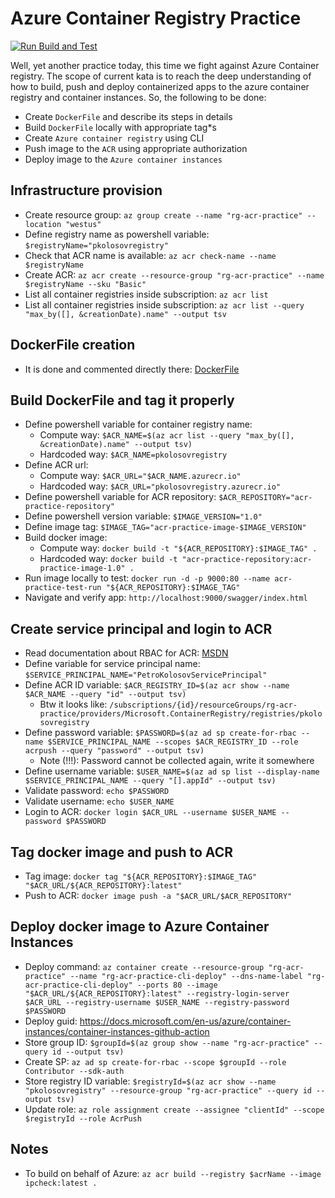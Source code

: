 # Azure Container Registry Practice

[![Run Build and Test](https://github.com/kolosovpetro/ACRPractice.AZ204/actions/workflows/run-build-and-test-dotnet.yml/badge.svg)](https://github.com/kolosovpetro/ACRPractice.AZ204/actions/workflows/run-build-and-test-dotnet.yml)

Well, yet another practice today, this time we fight against Azure Container registry.
The scope of current kata is to reach the deep understanding of how to build, push and deploy containerized apps to the
azure container registry and container instances.
So, the following to be done:

- Create `DockerFile` and describe its steps in details
- Build `DockerFile` locally with appropriate tag*s
- Create `Azure container registry` using CLI
- Push image to the `ACR` using appropriate authorization
- Deploy image to the `Azure container instances`

## Infrastructure provision

- Create resource group: `az group create --name "rg-acr-practice" --location "westus"`
- Define registry name as powershell variable: `$registryName="pkolosovregistry"`
- Check that ACR name is available: `az acr check-name --name $registryName`
- Create ACR: `az acr create --resource-group "rg-acr-practice" --name $registryName --sku "Basic"`
- List all container registries inside subscription: `az acr list`
- List all container registries inside subscription: `az acr list --query "max_by([], &creationDate).name" --output tsv`

## DockerFile creation

- It is done and commented directly
  there: [DockerFile](https://github.com/kolosovpetro/ACRPractice.AZ204/blob/master/Dockerfile)

## Build DockerFile and tag it properly

- Define powershell variable for container registry name:
    - Compute way: `$ACR_NAME=$(az acr list --query "max_by([], &creationDate).name" --output tsv)`
    - Hardcoded way: `$ACR_NAME=pkolosovregistry`
- Define ACR url:
    - Compute way: `$ACR_URL="$ACR_NAME.azurecr.io"`
    - Hardcoded way: `$ACR_URL="pkolosovregistry.azurecr.io"`
- Define powershell variable for ACR repository: `$ACR_REPOSITORY="acr-practice-repository"`
- Define powershell version variable: `$IMAGE_VERSION="1.0"`
- Define image tag: `$IMAGE_TAG="acr-practice-image-$IMAGE_VERSION"`
- Build docker image:
    - Compute way: `docker build -t "${ACR_REPOSITORY}:$IMAGE_TAG" .`
    - Hardcoded way: `docker build -t "acr-practice-repository:acr-practice-image-1.0" .`
- Run image locally to test: `docker run -d -p 9000:80 --name acr-practice-test-run "${ACR_REPOSITORY}:$IMAGE_TAG"`
- Navigate and verify app: `http://localhost:9000/swagger/index.html`

## Create service principal and login to ACR

- Read documentation about RBAC for
  ACR: [MSDN](https://docs.microsoft.com/en-us/azure/container-registry/container-registry-roles?tabs=azure-cli)
- Define variable for service principal name: `$SERVICE_PRINCIPAL_NAME="PetroKolosovServicePrincipal"`
- Define ACR ID variable: `$ACR_REGISTRY_ID=$(az acr show --name $ACR_NAME --query "id" --output tsv)`
    - Btw it looks
      like: `/subscriptions/{id}/resourceGroups/rg-acr-practice/providers/Microsoft.ContainerRegistry/registries/pkolosovregistry`
- Define password
  variable: `$PASSWORD=$(az ad sp create-for-rbac --name $SERVICE_PRINCIPAL_NAME --scopes $ACR_REGISTRY_ID --role acrpush --query "password" --output tsv)`
    - Note (!!!): Password cannot be collected again, write it somewhere
- Define username
  variable: `$USER_NAME=$(az ad sp list --display-name $SERVICE_PRINCIPAL_NAME --query "[].appId" --output tsv)`
- Validate password: `echo $PASSWORD`
- Validate username: `echo $USER_NAME`
- Login to ACR: `docker login $ACR_URL --username $USER_NAME --password $PASSWORD`

## Tag docker image and push to ACR

- Tag image: `docker tag "${ACR_REPOSITORY}:$IMAGE_TAG" "$ACR_URL/${ACR_REPOSITORY}:latest"`
- Push to ACR: `docker image push -a "$ACR_URL/$ACR_REPOSITORY"`

## Deploy docker image to Azure Container Instances

- Deploy
  command: `az container create --resource-group "rg-acr-practice" --name "rg-acr-practice-cli-deploy" --dns-name-label "rg-acr-practice-cli-deploy" --ports 80 --image "$ACR_URL/${ACR_REPOSITORY}:latest" --registry-login-server $ACR_URL --registry-username $USER_NAME --registry-password $PASSWORD`
- Deploy guid: https://docs.microsoft.com/en-us/azure/container-instances/container-instances-github-action
- Store group ID: `$groupId=$(az group show --name "rg-acr-practice" --query id --output tsv)`
- Create SP: `az ad sp create-for-rbac --scope $groupId --role Contributor --sdk-auth`
- Store registry ID
  variable: `$registryId=$(az acr show --name "pkolosovregistry" --resource-group "rg-acr-practice" --query id --output tsv)`
- Update role: `az role assignment create --assignee "clientId" --scope $registryId --role AcrPush`

## Notes

- To build on behalf of Azure: `az acr build --registry $acrName --image ipcheck:latest .`